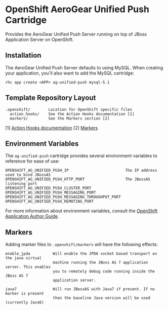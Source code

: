 # OpenShift AeroGear Unified Push Cartridge

Provides the AeroGear Unified Push Server running on top of JBoss Application Server on OpenShift.

## Installation
The AeroGear Unified Push Server defaults to using MySQL. When creating your application, you'll also want to add the MySQL cartridge:

```
rhc app create <APP> ag-unified-push mysql-5.1
```

## Template Repository Layout

    .openshift/        Location for OpenShift specific files
      action_hooks/    See the Action Hooks documentation [1]
      markers/         See the Markers section [2]

\[1\] [Action Hooks documentation](https://github.com/openshift/origin-server/blob/master/node/README.writing_applications.md#action-hooks)
\[2\] [Markers](#markers)


## Environment Variables

The `ag-unified-push` cartridge provides several environment variables to reference for ease
of use:

    OPENSHIFT_AG_UNIFIED_PUSH_IP                         The IP address used to bind JBossAS
    OPENSHIFT_AG_UNIFIED_PUSH_HTTP_PORT                  The JBossAS listening port
    OPENSHIFT_AG_UNIFIED_PUSH_CLUSTER_PORT               
    OPENSHIFT_AG_UNIFIED_PUSH_MESSAGING_PORT             
    OPENSHIFT_AG_UNIFIED_PUSH_MESSAGING_THROUGHPUT_PORT  
    OPENSHIFT_AG_UNIFIED_PUSH_REMOTING_PORT              

For more information about environment variables, consult the
[OpenShift Application Author Guide](https://github.com/openshift/origin-server/blob/master/node/README.writing_applications.md).

## Markers

Adding marker files to `.openshift/markers` will have the following effects:

    enable_jpda          Will enable the JPDA socket based transport on the java virtual
                         machine running the JBoss AS 7 application server. This enables
                         you to remotely debug code running inside the JBoss AS 7
                         application server.

    java7                Will run JBossAS with Java7 if present. If no marker is present
                         then the baseline Java version will be used (currently Java6)
